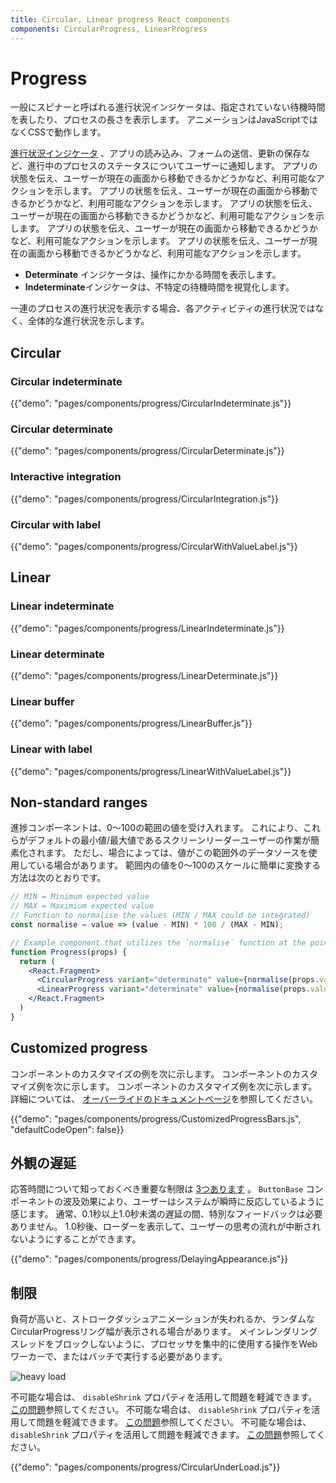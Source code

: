 ```yaml
---
title: Circular, Linear progress React components
components: CircularProgress, LinearProgress
---
```


# Progress

<p class="description">一般にスピナーと呼ばれる進行状況インジケータは、指定されていない待機時間を表したり、プロセスの長さを表示します。 アニメーションはJavaScriptではなくCSSで動作します。</p>

[進行状況インジケータ](https://material.io/design/components/progress-indicators.html) 、アプリの読み込み、フォームの送信、更新の保存など、進行中のプロセスのステータスについてユーザーに通知します。 アプリの状態を伝え、ユーザーが現在の画面から移動できるかどうかなど、利用可能なアクションを示します。 アプリの状態を伝え、ユーザーが現在の画面から移動できるかどうかなど、利用可能なアクションを示します。 アプリの状態を伝え、ユーザーが現在の画面から移動できるかどうかなど、利用可能なアクションを示します。 アプリの状態を伝え、ユーザーが現在の画面から移動できるかどうかなど、利用可能なアクションを示します。 アプリの状態を伝え、ユーザーが現在の画面から移動できるかどうかなど、利用可能なアクションを示します。

- **Determinate** インジケータは、操作にかかる時間を表示します。
- **Indeterminate**インジケータは、不特定の待機時間を視覚化します。

一連のプロセスの進行状況を表示する場合、各アクティビティの進行状況ではなく、全体的な進行状況を示します。

## Circular

### Circular indeterminate

{{"demo": "pages/components/progress/CircularIndeterminate.js"}}

### Circular determinate

{{"demo": "pages/components/progress/CircularDeterminate.js"}}

### Interactive integration

{{"demo": "pages/components/progress/CircularIntegration.js"}}

### Circular with label

{{"demo": "pages/components/progress/CircularWithValueLabel.js"}}

## Linear

### Linear indeterminate

{{"demo": "pages/components/progress/LinearIndeterminate.js"}}

### Linear determinate

{{"demo": "pages/components/progress/LinearDeterminate.js"}}

### Linear buffer

{{"demo": "pages/components/progress/LinearBuffer.js"}}

### Linear with label

{{"demo": "pages/components/progress/LinearWithValueLabel.js"}}

## Non-standard ranges

進捗コンポーネントは、0〜100の範囲の値を受け入れます。 これにより、これらがデフォルトの最小値/最大値であるスクリーンリーダーユーザーの作業が簡素化されます。 ただし、場合によっては、値がこの範囲外のデータソースを使用している場合があります。 範囲内の値を0〜100のスケールに簡単に変換する方法は次のとおりです。

```jsx
// MIN = Minimum expected value
// MAX = Maximium expected value
// Function to normalise the values (MIN / MAX could be integrated)
const normalise = value => (value - MIN) * 100 / (MAX - MIN);

// Example component that utilizes the `normalise` function at the point of render.
function Progress(props) {
  return (
    <React.Fragment>
      <CircularProgress variant="determinate" value={normalise(props.value)} />
      <LinearProgress variant="determinate" value={normalise(props.value)} />
    </React.Fragment>
  )
}
```

## Customized progress

コンポーネントのカスタマイズの例を次に示します。 コンポーネントのカスタマイズ例を次に示します。 コンポーネントのカスタマイズ例を次に示します。 詳細については、 [オーバーライドのドキュメントページ](/customization/components/)を参照してください。

{{"demo": "pages/components/progress/CustomizedProgressBars.js", "defaultCodeOpen": false}}

## 外観の遅延

応答時間について知っておくべき重要な制限は [3つあります](https://www.nngroup.com/articles/response-times-3-important-limits/) 。 `ButtonBase` コンポーネントの波及効果により、ユーザーはシステムが瞬時に反応しているように感じます。 通常、0.1秒以上1.0秒未満の遅延の間、特別なフィードバックは必要ありません。 1.0秒後、ローダーを表示して、ユーザーの思考の流れが中断されないようにすることができます。

{{"demo": "pages/components/progress/DelayingAppearance.js"}}

## 制限

負荷が高いと、ストロークダッシュアニメーションが失われるか、ランダムなCircularProgressリング幅が表示される場合があります。 メインレンダリングスレッドをブロックしないように、プロセッサを集中的に使用する操作をWebワーカーで、またはバッチで実行する必要があります。

![heavy load](/material-ui-static/images/progress/heavy-load.gif)

不可能な場合は、 `disableShrink` プロパティを活用して問題を軽減できます。 [この問題](https://github.com/mui-org/material-ui/issues/10327)参照してください。 不可能な場合は、 `disableShrink` プロパティを活用して問題を軽減できます。 [この問題](https://github.com/mui-org/material-ui/issues/10327)参照してください。 不可能な場合は、 `disableShrink` プロパティを活用して問題を軽減できます。 [この問題](https://github.com/mui-org/material-ui/issues/10327)参照してください。

{{"demo": "pages/components/progress/CircularUnderLoad.js"}}
